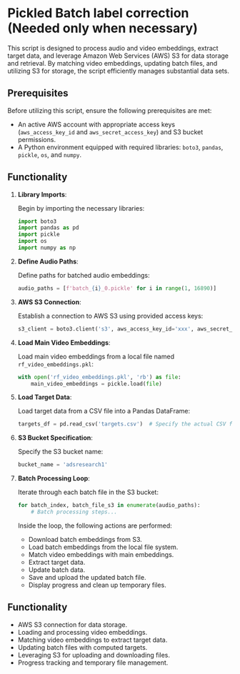 # Pickled Batch label correction (Needed only when necessary)

This script is designed to process audio and video embeddings, extract target data, and leverage Amazon Web Services (AWS) S3 for data storage and retrieval. By matching video embeddings, updating batch files, and utilizing S3 for storage, the script efficiently manages substantial data sets.

## Prerequisites

Before utilizing this script, ensure the following prerequisites are met:

- An active AWS account with appropriate access keys (`aws_access_key_id` and `aws_secret_access_key`) and S3 bucket permissions.
- A Python environment equipped with required libraries: `boto3`, `pandas`, `pickle`, `os`, and `numpy`.

## Functionality

1. **Library Imports**:

    Begin by importing the necessary libraries:

    ```python
    import boto3
    import pandas as pd
    import pickle
    import os
    import numpy as np
    ```

2. **Define Audio Paths**:

    Define paths for batched audio embeddings:

    ```python
    audio_paths = [f'batch_{i}_0.pickle' for i in range(1, 16890)]
    ```

3. **AWS S3 Connection**:

    Establish a connection to AWS S3 using provided access keys:

    ```python
    s3_client = boto3.client('s3', aws_access_key_id='xxx', aws_secret_access_key='xxx')
    ```

4. **Load Main Video Embeddings**:

    Load main video embeddings from a local file named `rf_video_embeddings.pkl`:

    ```python
    with open('rf_video_embeddings.pkl', 'rb') as file:
        main_video_embeddings = pickle.load(file)
    ```

5. **Load Target Data**:

    Load target data from a CSV file into a Pandas DataFrame:

    ```python
    targets_df = pd.read_csv('targets.csv')  # Specify the actual CSV file name/path
    ```

6. **S3 Bucket Specification**:

    Specify the S3 bucket name:

    ```python
    bucket_name = 'adsresearch1'
    ```

7. **Batch Processing Loop**:

    Iterate through each batch file in the S3 bucket:

    ```python
    for batch_index, batch_file_s3 in enumerate(audio_paths):
        # Batch processing steps...
    ```

    Inside the loop, the following actions are performed:

    - Download batch embeddings from S3.
    - Load batch embeddings from the local file system.
    - Match video embeddings with main embeddings.
    - Extract target data.
    - Update batch data.
    - Save and upload the updated batch file.
    - Display progress and clean up temporary files.

## Functionality

- AWS S3 connection for data storage.
- Loading and processing video embeddings.
- Matching video embeddings to extract target data.
- Updating batch files with computed targets.
- Leveraging S3 for uploading and downloading files.
- Progress tracking and temporary file management.
